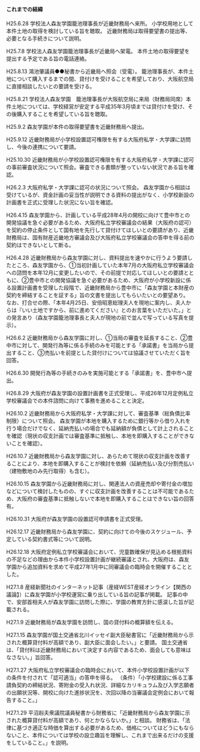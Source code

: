 #### これまでの経緯

H25.6.28
学校法人森友学園籠池理事長が近畿財務局へ来所。
小学校用地として本件土地の取得を検討している旨を聴取。
近畿財務局は取得要望書の提出等、必要となる手続きについて説明。

H25.7.8
学校法人森友学園籠池理事長が近畿局へ架電。
本件土地の取得要望を提出する予定である旨の電話連絡。

H25.8.13
鴻池肇議員●●秘書から近畿局へ照会（受電）。
籠池理事長が、本件土地について購入するまでの間、貸付けを受けることを希望しており、大阪航空局に直接相談したいとの要請を受ける。

H25.8.21
学校法人森友学園　籠池理事長が大阪航空局に来局（財務局同席）本件土地については、学校経営が安定する平成35年3月頃までは貸付けを受け、その後購入することを希望している旨を聴取。

H25.9.2
森友学園が本件の取得要望書を近畿財務局へ提出。

H25.9.12
近畿財務局が小学校設置認可権限を有する大阪府私学・大学課に訪問し、今後の連携について要請。

H25.10.30
近畿財務局が小学校設置認可権限を有する大阪府私学・大学課に認可の事前審査状況について照会。審査できる書類が整っていない状況である旨を確認。

H26.2.3
大阪府私学・大学課に認可の状況について照会。
森友学園から相談は受けているが、資金計画の妥当性が説明できる資料の提出がなく、小学校新設の計画書を正式に受理した状況にない旨を確認。

H26.4.15
森友学園から、計画している平成28年4月の開校に向けて豊中市との開発協議を急ぐ必要があるため、大阪府私立学校審議会の結果（大阪府の認可）を契約の停止条件として国有地を先行して貸付けてほしいとの要請があり、近畿財務局は、国有財産近畿地方審議会及び大阪府私立学校審議会の答申を得る前の契約はできないとして断る。

H26.4.28
近畿財務局から森友学園に対し、資料提出を速やかに行うよう要請したところ、森友学園から、①当初計画していた本年7月の大阪府私立学校審議会への諮問を本年12月に変更したいので、その前提で対応してほしいとの要請とともに、②豊中市との開発協議を急ぐ必要があるため、大阪府が小学校新設に係る設置計画書を受理した段階で、近畿財務局から豊中市に「森友学園と本財産の契約を締結することを証する」旨の文書を提出してもらいたいとの要望あり。
なお、打合せの際、「本年4月25日、安倍昭恵総理夫人を現地に案内し、夫人からは『いい土地ですから、前に進めてください』とのお言葉をいただいた。」との発言あり（森友学園籠池理事長と夫人が現地の前で並んで写っている写真を提示）。

H26.6.2
近畿財務局から森友学園に対し、①当局の審査を延長すること、②豊中市に対して、開発行為等に係る手続のみを可能とする「承諾書」を当局から提出すること、③売払いを前提とした貸付けについては協議させていただく旨を回答。

H26.6.30
開発行為等の手続きのみを実施可能とする「承諾書」を、豊中市へ提出。

H26.8.29
大阪府が森友学園の設置計画書を正式受理し、平成26年12月定例私立学校審議会での本件諮問に向けて事務を進めることと決定。

H26.10.2
近畿財務局から大阪府私学・大学課に対して、審査基準（総負債比率制限）について照会。
森友学園が本地を購入するために銀行等から借り入れを行う場合だけでなく、延納売払いの場合でも延納額が負債として計上されることを確認（現状の収支計画では審査基準に抵触し、本地を即購入することができないことを確認）。

H26.10.7
近畿財務局から森友学園に対し、あらためて現状の収支計画を改善することにより、本地を即購入することが検討を依頼（延納売払い及び分割売払い（建物敷地のみ先行取得）も含む）。

H26.10.15
森友学園から近畿財務局に対し、関連法人の資産売却や寄付金の増加などについて検討したものの、すぐに収支計画を改善することは不可能であるため、大阪府の審査基準に抵触しないで本地を即購入することはできない旨の回答有。

H26.10.31
大阪府が森友学園の設置認可申請書を正式受理。

H26.12.17
近畿財務局から森友学園に、契約に向けての今後のスケジュール、予定している契約書式等について説明。

H26.12.18
大阪府定例私立学校審議会において、児童数確保が見込める根拠資料の不足などの理由から本件小学校設置計画が継続審議とされ、大阪府は、森友学園から追加資料を求めて平成27年1月中に同審議会の臨時会を開催することとした。

H27.1.8
産経新聞社のインターネット記事（産経WEST産経オンライン【関西の議論】）に森友学園が小学校運営に乗り出している旨の記事が掲載。
記事の中で、安部首相夫人が森友学園に訪問した際に、学園の教育方針に感涙した旨が記載される。

H27.1.9
近畿財務局が森友学園を訪問し、国の貸付料の概算額を伝える。

H27.1.15
森友学園が国土交通省北川イッセイ副大臣秘書官に「近畿財務局から示された概算貸付料が高額であり、副大臣に面会したい。」と要請。
国土交通省は、「貸付料は近畿財務局において決定する内容であるため、面会しても意味はなさない。」旨回答。

H27.1.27
大阪府私立学校審議会の臨時会において、本件小学校設置計画が以下の条件を付されて「認可適当」の答申を得る。
（条件）「小学校建設に係る工事請負契約の締結状況、寄附金の受入れ状況、詳細なカリキュラム及び入学志願者の出願状況等、開校に向けた進捗状況を、次回以降の当審議会定例会において報告すること。」

H27.1.29
平沼赳夫衆議院議員秘書から財務省に「近畿財務局から森友学園に示された概算貸付料が高額であり、何とかならないか。」と相談。
財務省は、「法律に基づき適正な時価を算出する必要があるため、価格についてはどうにもならないこと、本件については学校の設立趣旨を理解し、これまで出来るだけの支援をしていること。」を説明。
